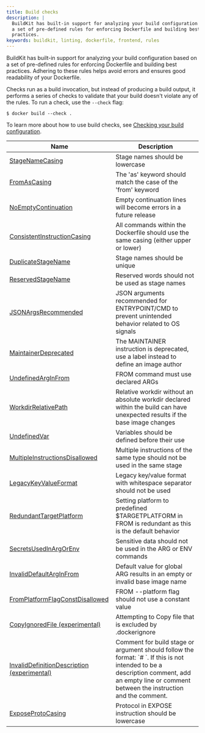```yaml
---
title: Build checks
description: |
  BuildKit has built-in support for analyzing your build configuration based on
  a set of pre-defined rules for enforcing Dockerfile and building best
  practices.
keywords: buildkit, linting, dockerfile, frontend, rules
---
```


BuildKit has built-in support for analyzing your build configuration based on a
set of pre-defined rules for enforcing Dockerfile and building best practices.
Adhering to these rules helps avoid errors and ensures good readability of your
Dockerfile.

Checks run as a build invocation, but instead of producing a build output, it
performs a series of checks to validate that your build doesn't violate any of
the rules. To run a check, use the `--check` flag:

```console
$ docker build --check .
```

To learn more about how to use build checks, see
[Checking your build configuration](https://docs.docker.com/build/checks/).

<table>
  <thead>
    <tr>
      <th>Name</th>
      <th>Description</th>
    </tr>
  </thead>
  <tbody>
    <tr>
      <td><a href="./stage-name-casing/">StageNameCasing</a></td>
      <td>Stage names should be lowercase</td>
    </tr>
    <tr>
      <td><a href="./from-as-casing/">FromAsCasing</a></td>
      <td>The 'as' keyword should match the case of the 'from' keyword</td>
    </tr>
    <tr>
      <td><a href="./no-empty-continuation/">NoEmptyContinuation</a></td>
      <td>Empty continuation lines will become errors in a future release</td>
    </tr>
    <tr>
      <td><a href="./consistent-instruction-casing/">ConsistentInstructionCasing</a></td>
      <td>All commands within the Dockerfile should use the same casing (either upper or lower)</td>
    </tr>
    <tr>
      <td><a href="./duplicate-stage-name/">DuplicateStageName</a></td>
      <td>Stage names should be unique</td>
    </tr>
    <tr>
      <td><a href="./reserved-stage-name/">ReservedStageName</a></td>
      <td>Reserved words should not be used as stage names</td>
    </tr>
    <tr>
      <td><a href="./json-args-recommended/">JSONArgsRecommended</a></td>
      <td>JSON arguments recommended for ENTRYPOINT/CMD to prevent unintended behavior related to OS signals</td>
    </tr>
    <tr>
      <td><a href="./maintainer-deprecated/">MaintainerDeprecated</a></td>
      <td>The MAINTAINER instruction is deprecated, use a label instead to define an image author</td>
    </tr>
    <tr>
      <td><a href="./undefined-arg-in-from/">UndefinedArgInFrom</a></td>
      <td>FROM command must use declared ARGs</td>
    </tr>
    <tr>
      <td><a href="./workdir-relative-path/">WorkdirRelativePath</a></td>
      <td>Relative workdir without an absolute workdir declared within the build can have unexpected results if the base image changes</td>
    </tr>
    <tr>
      <td><a href="./undefined-var/">UndefinedVar</a></td>
      <td>Variables should be defined before their use</td>
    </tr>
    <tr>
      <td><a href="./multiple-instructions-disallowed/">MultipleInstructionsDisallowed</a></td>
      <td>Multiple instructions of the same type should not be used in the same stage</td>
    </tr>
    <tr>
      <td><a href="./legacy-key-value-format/">LegacyKeyValueFormat</a></td>
      <td>Legacy key/value format with whitespace separator should not be used</td>
    </tr>
    <tr>
      <td><a href="./redundant-target-platform/">RedundantTargetPlatform</a></td>
      <td>Setting platform to predefined $TARGETPLATFORM in FROM is redundant as this is the default behavior</td>
    </tr>
    <tr>
      <td><a href="./secrets-used-in-arg-or-env/">SecretsUsedInArgOrEnv</a></td>
      <td>Sensitive data should not be used in the ARG or ENV commands</td>
    </tr>
    <tr>
      <td><a href="./invalid-default-arg-in-from/">InvalidDefaultArgInFrom</a></td>
      <td>Default value for global ARG results in an empty or invalid base image name</td>
    </tr>
    <tr>
      <td><a href="./from-platform-flag-const-disallowed/">FromPlatformFlagConstDisallowed</a></td>
      <td>FROM --platform flag should not use a constant value</td>
    </tr>
    <tr>
      <td><a href="./copy-ignored-file/">CopyIgnoredFile (experimental)</a></td>
      <td>Attempting to Copy file that is excluded by .dockerignore</td>
    </tr>
    <tr>
      <td><a href="./invalid-definition-description/">InvalidDefinitionDescription (experimental)</a></td>
      <td>Comment for build stage or argument should follow the format: `# <arg/stage name> <description>`. If this is not intended to be a description comment, add an empty line or comment between the instruction and the comment.</td>
    </tr>
    <tr>
      <td><a href="./expose-proto-casing/">ExposeProtoCasing</a></td>
      <td>Protocol in EXPOSE instruction should be lowercase</td>
    </tr>
  </tbody>
</table>
